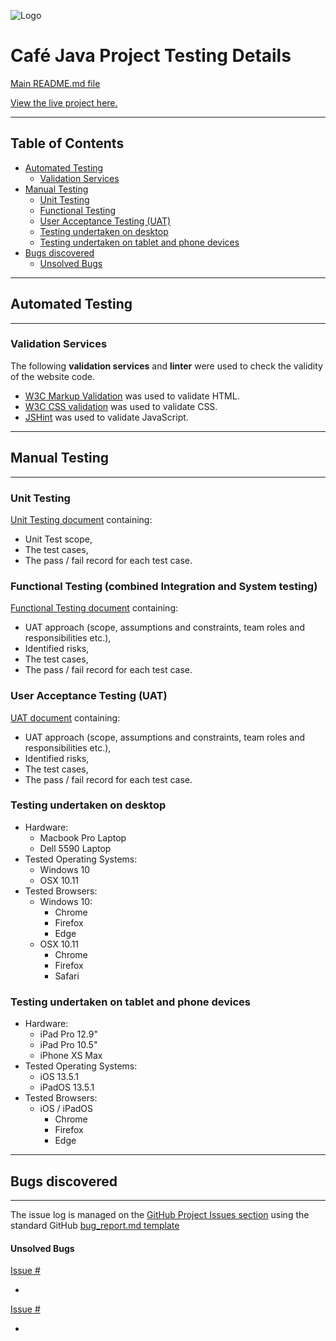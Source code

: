![Logo](/wireframes/logo-image.jpg)

# Café Java Project Testing Details #


[Main README.md file](https://github.com/simonjvardy/project-portfolio/blob/master/README.md)

[View the live project here.](https://simonjvardy.github.io/MS-1/)

---

## Table of Contents ##

- [Automated Testing](#automated-testing)
  - [Validation Services](#validation-services)
- [Manual Testing](#manual-testing)
  - [Unit Testing](#unit-testing)
  - [Functional Testing](#functional-testing-(combined-integration-and-system-testing))
  - [User Acceptance Testing (UAT)](#user-acceptance-testing-(uat))
  - [Testing undertaken on desktop](#testing-undertaken-on-desktop)
  - [Testing undertaken on tablet and phone devices](#testing-undertaken-on-tablet-and-phone-devices)
- [Bugs discovered](#bugs-discovered)
  - [Unsolved Bugs](#unsolved-bugs)


---
## Automated Testing ##
---

### Validation Services ###

The following **validation services** and **linter** were used to check the validity of the website code.

- [W3C Markup Validation](https://validator.w3.org/) was used to validate HTML.
- [W3C CSS validation](https://jigsaw.w3.org/css-validator/) was used to validate CSS.
- [JSHint](https://jshint.com/) was used to validate JavaScript.

---
## Manual Testing ##
---

### Unit Testing ###
[Unit Testing document](testing/MS1-unit-test-plan.pdf) containing:
- Unit Test scope,
- The test cases,
- The pass / fail record for each test case.

### Functional Testing (combined Integration and System testing) ###
[Functional Testing document](testing/MS1-functional-test-plan.pdf) containing:
- UAT approach (scope, assumptions and constraints, team roles and responsibilities etc.), 
- Identified risks, 
- The test cases,
- The pass / fail record for each test case.

### User Acceptance Testing (UAT) ###
[UAT document](testing/MS1-uat-test-plan.pdf) containing:
- UAT approach (scope, assumptions and constraints, team roles and responsibilities etc.), 
- Identified risks, 
- The test cases,
- The pass / fail record for each test case.

### Testing undertaken on desktop ###

- Hardware:
    - Macbook Pro Laptop
    - Dell 5590 Laptop
- Tested Operating Systems:
    - Windows 10
    - OSX 10.11          
- Tested Browsers:
    - Windows 10:
        - Chrome
        - Firefox
        - Edge 
    - OSX 10.11
        - Chrome
        - Firefox
        - Safari  

### Testing undertaken on tablet and phone devices ###

- Hardware:
    - iPad Pro 12.9"
    - iPad Pro 10.5"
    - iPhone XS Max
- Tested Operating Systems:
    - iOS 13.5.1
    - iPadOS 13.5.1
- Tested Browsers:
    - iOS / iPadOS
        - Chrome
        - Firefox
        - Edge

---
## Bugs discovered ##
---

The issue log is managed on the [GitHub Project Issues section](https://github.com/simonjvardy/MS-1/issues) using the standard GitHub [bug\_report.md template](https://github.com/simonjvardy/MS-1/blob/master/.github/ISSUE_TEMPLATE/bug_report.md)


#### Unsolved Bugs ####

[Issue #](https://github.com/simonjvardy/MS-1/issues)
- <description>

[Issue #](https://github.com/simonjvardy/MS-1/issues) 
- <description>